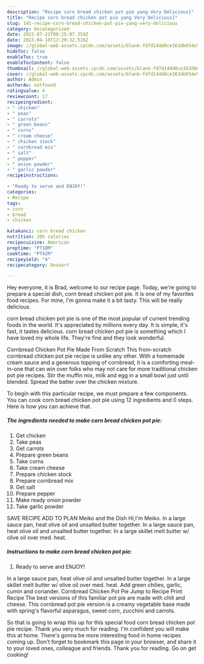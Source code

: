 ```yaml
---
description: "Recipe corn bread chicken pot pie yang Very Delicious}"
title: "Recipe corn bread chicken pot pie yang Very Delicious}"
slug: 141-recipe-corn-bread-chicken-pot-pie-yang-very-delicious
category: Uncategorized
date: 2022-07-22T00:25:07.359Z
date: 2023-04-10T12:29:32.516Z
image: //global-web-assets.cpcdn.com/assets/blank-fd7d144d8ce163db654e5a02c40b08a2775adb7897d16e4062681dc7e1b2800f.png
hideToc: false
enableToc: true
enableTocContent: false
thumbnail: //global-web-assets.cpcdn.com/assets/blank-fd7d144d8ce163db654e5a02c40b08a2775adb7897d16e4062681dc7e1b2800f.png
cover: //global-web-assets.cpcdn.com/assets/blank-fd7d144d8ce163db654e5a02c40b08a2775adb7897d16e4062681dc7e1b2800f.png
author: Admin
authorAv: notfound
ratingvalue: 4
reviewcount: 17
recipeingredient:
- " chicken"
- " peas"
- " carrots"
- " green beans"
- " corns"
- " cream cheese"
- " chicken stock"
- " cornbread mix"
- " salt"
- " pepper"
- " onion powder"
- " garlic powder"
recipeinstructions:

- "Ready to serve and ENJOY!"
categories:
- Recipe
tags:
- corn
- bread
- chicken

katakunci: corn bread chicken 
nutrition: 205 calories
recipecuisine: American
preptime: "PT10M"
cooktime: "PT42M"
recipeyield: "4"
recipecategory: Dessert

---
```



Hey everyone, it is Brad, welcome to our recipe page. Today, we're going to prepare a special dish, corn bread chicken pot pie. It is one of my favorites food recipes. For mine, I'm gonna make it a bit tasty. This will be really delicious.

corn bread chicken pot pie is one of the most popular of current trending foods in the world. It's appreciated by millions every day. It is simple, it's fast, it tastes delicious. corn bread chicken pot pie is something which I have loved my whole life. They're fine and they look wonderful.

Cornbread Chicken Pot Pie Made From Scratch This from-scratch cornbread chicken pot pie recipe is unlike any other. With a homemade cream sauce and a generous topping of cornbread, it is a comforting meal-in-one that can win over folks who may not care for more traditional chicken pot pie recipes. Stir the muffin mix, milk and egg in a small bowl just until blended. Spread the batter over the chicken mixture.


To begin with this particular recipe, we must prepare a few components. You can cook corn bread chicken pot pie using 12 ingredients and 0 steps. Here is how you can achieve that.

<!--inarticleads1-->

##### The ingredients needed to make corn bread chicken pot pie:

1. Get  chicken
1. Take  peas
1. Get  carrots
1. Prepare  green beans
1. Take  corns
1. Take  cream cheese
1. Prepare  chicken stock
1. Prepare  cornbread mix
1. Get  salt
1. Prepare  pepper
1. Make ready  onion powder
1. Take  garlic powder


SAVE RECIPE ADD TO PLAN Meiko and the Dish Hi,I&#39;m Meiko. In a large sauce pan, heat olive oil and unsalted butter together. In a large sauce pan, heat olive oil and unsalted butter together. In a large skillet melt butter w/ olive oil over med. heat. 

<!--inarticleads2-->

##### Instructions to make corn bread chicken pot pie:


1. Ready to serve and ENJOY!

In a large sauce pan, heat olive oil and unsalted butter together. In a large skillet melt butter w/ olive oil over med. heat. Add green chilies, garlic, cumin and coriander. Cornbread Chicken Pot Pie Jump to Recipe Print Recipe The best versions of this familiar pot pie are made with chili and cheese. This cornbread pot pie version is a creamy vegetable base made with spring&#39;s flavorful asparagus, sweet corn, zucchini and carrots. 

So that is going to wrap this up for this special food corn bread chicken pot pie recipe. Thank you very much for reading. I'm confident you will make this at home. There's gonna be more interesting food in home recipes coming up. Don't forget to bookmark this page in your browser, and share it to your loved ones, colleague and friends. Thank you for reading. Go on get cooking!
